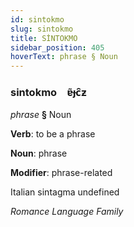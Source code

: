 ```yaml
---
id: sintokmo
slug: sintokmo
title: SİNTOKMO
sidebar_position: 405
hoverText: phrase § Noun
---
```


### sintokmo&emsp;<span kind="abugida">ɐ̃ɟc̑ƶ</span>

*phrase* **§** Noun

**Verb**: to be a phrase

**Noun**: phrase

**Modifier**: phrase-related

Italian sintagma undefined

*Romance Language Family*